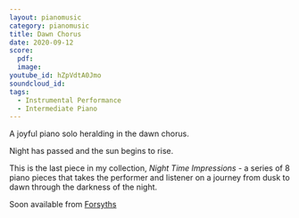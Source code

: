 ```yaml
---
layout: pianomusic
category: pianomusic
title: Dawn Chorus
date: 2020-09-12
score:
  pdf: 
  image: 
youtube_id: hZpVdtA0Jmo
soundcloud_id:
tags:
  - Instrumental Performance
  - Intermediate Piano
---
```


A joyful piano solo heralding in the dawn chorus. 

Night has passed and the sun begins to rise.

This is the last piece in my collection, *Night Time Impressions* - a series of 8 piano pieces that takes the performer and listener on a journey from dusk to dawn through the darkness of the night.

Soon available from [Forsyths](https://www.forsyths.co.uk/)

